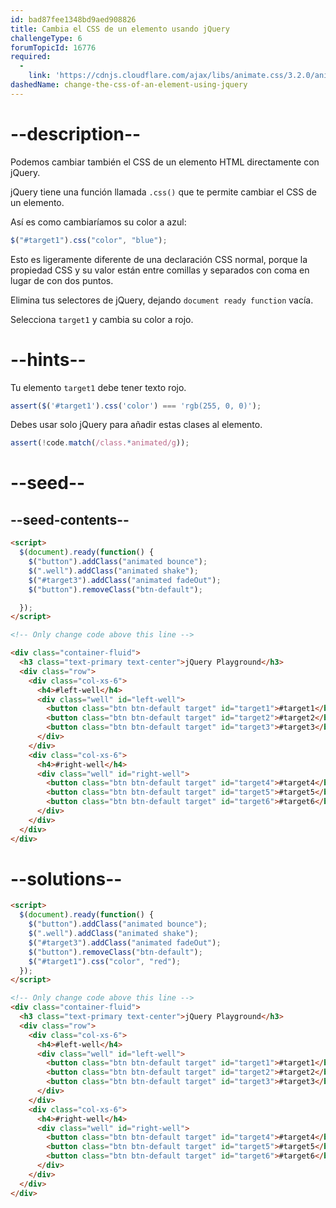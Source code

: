 ```yaml
---
id: bad87fee1348bd9aed908826
title: Cambia el CSS de un elemento usando jQuery
challengeType: 6
forumTopicId: 16776
required:
  - 
    link: 'https://cdnjs.cloudflare.com/ajax/libs/animate.css/3.2.0/animate.css'
dashedName: change-the-css-of-an-element-using-jquery
---
```


# --description--

Podemos cambiar también el CSS de un elemento HTML directamente con jQuery.

jQuery tiene una función llamada `.css()` que te permite cambiar el CSS de un elemento.

Así es como cambiaríamos su color a azul:

```js
$("#target1").css("color", "blue");
```

Esto es ligeramente diferente de una declaración CSS normal, porque la propiedad CSS y su valor están entre comillas y separados con coma en lugar de con dos puntos.

Elimina tus selectores de jQuery, dejando `document ready function` vacía.

Selecciona `target1` y cambia su color a rojo.

# --hints--

Tu elemento `target1` debe tener texto rojo.

```js
assert($('#target1').css('color') === 'rgb(255, 0, 0)');
```

Debes usar solo jQuery para añadir estas clases al elemento.

```js
assert(!code.match(/class.*animated/g));
```

# --seed--

## --seed-contents--

```html
<script>
  $(document).ready(function() {
    $("button").addClass("animated bounce");
    $(".well").addClass("animated shake");
    $("#target3").addClass("animated fadeOut");
    $("button").removeClass("btn-default");

  });
</script>

<!-- Only change code above this line -->

<div class="container-fluid">
  <h3 class="text-primary text-center">jQuery Playground</h3>
  <div class="row">
    <div class="col-xs-6">
      <h4>#left-well</h4>
      <div class="well" id="left-well">
        <button class="btn btn-default target" id="target1">#target1</button>
        <button class="btn btn-default target" id="target2">#target2</button>
        <button class="btn btn-default target" id="target3">#target3</button>
      </div>
    </div>
    <div class="col-xs-6">
      <h4>#right-well</h4>
      <div class="well" id="right-well">
        <button class="btn btn-default target" id="target4">#target4</button>
        <button class="btn btn-default target" id="target5">#target5</button>
        <button class="btn btn-default target" id="target6">#target6</button>
      </div>
    </div>
  </div>
</div>
```

# --solutions--

```html
<script>
  $(document).ready(function() {
    $("button").addClass("animated bounce");
    $(".well").addClass("animated shake");
    $("#target3").addClass("animated fadeOut");
    $("button").removeClass("btn-default");
    $("#target1").css("color", "red");
  });
</script>

<!-- Only change code above this line -->
<div class="container-fluid">
  <h3 class="text-primary text-center">jQuery Playground</h3>
  <div class="row">
    <div class="col-xs-6">
      <h4>#left-well</h4>
      <div class="well" id="left-well">
        <button class="btn btn-default target" id="target1">#target1</button>
        <button class="btn btn-default target" id="target2">#target2</button>
        <button class="btn btn-default target" id="target3">#target3</button>
      </div>
    </div>
    <div class="col-xs-6">
      <h4>#right-well</h4>
      <div class="well" id="right-well">
        <button class="btn btn-default target" id="target4">#target4</button>
        <button class="btn btn-default target" id="target5">#target5</button>
        <button class="btn btn-default target" id="target6">#target6</button>
      </div>
    </div>
  </div>
</div>
```
